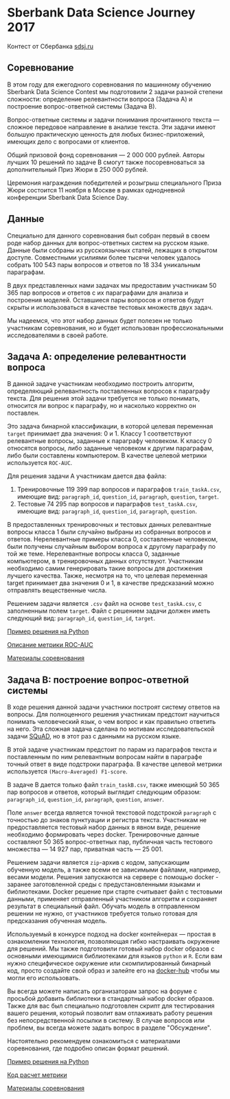 # Sberbank Data Science Journey 2017

Контест от Сбербанка [sdsj.ru](https://contest.sdsj.ru/?locale=ru)

## Соревнование

В этом году для ежегодного соревнования по машинному обучению Sberbank Data Science Contest мы подготовили 2 задачи разной степени сложности: определение релевантности вопроса (Задача А) и построение вопрос-ответной системы (Задача В).

Вопрос-ответные системы и задачи понимания прочитанного текста — сложное передовое направление в анализе текста. Эти задачи имеют большую практическую ценность для любых бизнес-приложений, имеющих дело с вопросами от клиентов.

Общий призовой фонд соревнования — 2 000 000 рублей. Авторы лучших 10 решений по задаче В смогут также посоревноваться за дополнительный Приз Жюри в 250 000 рублей.

Церемония награждения победителей и розыгрыш специального Приза Жюри состоится 11 ноября в Москве в рамках однодневной конференции Sberbank Data Science Day.

## Данные

Специально для данного соревнования был собран первый в своем роде набор данных для вопрос-ответных систем на русском языке. Данные были собраны из русскоязычных статей, лежащих в открытом доступе. Совместными усилиями более тысячи человек удалось собрать 100 543 пары вопросов и ответов по 18 334 уникальным параграфам.

В двух представленных нами задачах мы предоставим участникам 50 365 пар вопросов и ответов с их параграфами для анализа и построения моделей. Оставшиеся пары вопросов и ответов будут скрыты и использоваться в качестве тестовых множеств двух задач.

Мы надеемся, что этот набор данных будет полезен не только участникам соревнования, но и будет использован профессиональными исследователями в своей работе.

## Задача А: определение релевантности вопроса
В данной задаче участникам необходимо построить алгоритм, определяющий релевантность поставленных вопросов к параграфу текста. Для решения этой задачи требуется не только понимать, относится ли вопрос к параграфу, но и насколько корректно он поставлен.

Это задача бинарной классификации, в которой целевая переменная `target` принимает два значения: 0 и 1. Классу 1 соответствуют релевантные вопросы, заданные к параграфу человеком. К классу 0 относятся вопросы, либо заданные человеком к другим параграфам, либо были составлены компьютером. В качестве целевой метрики используется `ROC-AUC`.

Для решения задачи А участникам дается два файла:

1. Тренировочные 119 399 пар вопросов и параграфов `train_taskA.csv`, имеющие вид: `paragraph_id`, `question_id`, `paragraph`, `question`, `target`.
2. Тестовые 74 295 пар вопросов и параграфов `test_taskA.csv`, имеющие вид: `paragraph_id`, `question_id`, `paragraph`, `question`.

В предоставленных тренировочных и тестовых данных релевантные вопросы класса 1 были случайно выбраны из собранных вопросов и ответов. Нерелевантные примеры класса 0, составленные человеком, были получены случайным выбором вопроса к другому параграфу по той же теме. Нерелевантные вопросы класса 0, заданные компьютером, в тренировочных данных отсутствуют. Участникам необходимо самим генерировать такие вопросы для достижения лучшего качества. Также, несмотря на то, что целевая переменная target принимает два значения 0 и 1, в качестве предсказаний можно отправлять вещественные числа.

Решением задачи является `.csv` файл на основе `test_taskA.csv`, с заполненным полем `target`. Файл с решением задачи должен иметь следующий вид: `paragraph_id`, `question_id`, `target`.

[Пример решения на Python](http://nbviewer.jupyter.org/github/sberbank-ai/data-science-journey-2017/blob/master/taskA/baseline.ipynb "Ссылка на nbviewer")

[Описание метрики ROC-AUC](http://www.machinelearning.ru/wiki/index.php?title=ROC-%D0%BA%D1%80%D0%B8%D0%B2%D0%B0%D1%8F "www.machinelearning.ru")

[Материалы соревнования](https://github.com/sberbank-ai/data-science-journey-2017 "GitHub")


## Задача B: построение вопрос-ответной системы

В ходе решения данной задачи участники построят систему ответов на вопросы. Для полноценного решения участникам предстоит научиться понимать человеческий язык, о чем вопрос и как правильно ответить на него. Эта сложная задача сделана по мотивам исследовательской задачи [SQuAD](https://rajpurkar.github.io/SQuAD-explorer/), но в этот раз с данными на русском языке.

В этой задаче участникам предстоит по парам из параграфов текста и поставленным по ним релевантным вопросам найти в параграфе точный ответ в виде подстроки параграфа. В качестве целевой метрики используется `(Macro-Averaged) F1-score`.

В задаче B дается только файл `train_taskB.csv`, также имеющий 50 365 пар вопросов и ответов, который выглядит следующим образом: `paragraph_id`, `question_id`, `paragraph`, `question`, `answer`.

Поле `answer` всегда является точной текстовой подстрокой `paragraph` с точностью до знаков пунктуации и регистра текста. Участникам не предоставляется тестовый набор данных в явном виде, решение необходимо формировать через docker. Тренировочные данные составляют 50 365 вопрос-ответных пар, публичная часть тестового множества — 14 927 пар, приватная часть — 25 001.

Решением задачи является `zip`-архив с кодом, запускающим обученную модель, а также всеми ее зависимыми файлами, например, весами модели. Решения запускаются на сервере с помощью docker - заранее заготовленной среды с предустановленными языками и библиотеками. Docker решение при старте считывает файл с тестовыми данными, применяет отправленный участником алгоритм и сохраняет результат в специальный файл. Обучать модель в отправленном решении не нужно, от участников требуется только готовая для предсказания обученная модель.

Используемый в конкурсе подход на docker контейнерах — простая в ознакомлении технология, позволяющая гибко настраивать окружение для решений. Мы также подготовили готовый набор docker образов с основными имеющимися библиотеками для языков `python` и `R`. Если вам нужно специфическое окружение или скомпилированный бинарный код, просто создайте свой образ и залейте его на [docker-hub](https://hub.docker.com/) чтобы мы могли его использовать.

Вы всегда можете написать организаторам запрос на форуме с просьбой добавить библиотеки в стандартный набор docker образов. Также для вас был специально подготовлен скрипт для тестирования вашего решения, который позволит вам отлаживать работу решения без непосредственной посылки в систему. В случае вопросов или проблем, вы всегда можете задать вопрос в разделе "Обсуждение".

Настоятельно рекомендуем ознакомиться с материалами соревнования, где подробно описан формат решений.

[Пример решения на Python](https://github.com/sberbank-ai/data-science-journey-2017/tree/master/taskB/simple-baseline)

[Код расчет метрики](https://github.com/sberbank-ai/data-science-journey-2017/tree/master/taskB)

[Материалы соревнования](https://github.com/sberbank-ai/data-science-journey-2017)
